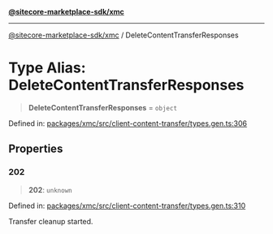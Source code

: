 [**@sitecore-marketplace-sdk/xmc**](../README.md)

***

[@sitecore-marketplace-sdk/xmc](../README.md) / DeleteContentTransferResponses

# Type Alias: DeleteContentTransferResponses

> **DeleteContentTransferResponses** = `object`

Defined in: [packages/xmc/src/client-content-transfer/types.gen.ts:306](https://github.com/Sitecore/sitecore-marketplace-sdk/blob/af886e6134b8d1079ef5b8ef70b7eb2f1d9c8aeb/packages/xmc/src/client-content-transfer/types.gen.ts#L306)

## Properties

### 202

> **202**: `unknown`

Defined in: [packages/xmc/src/client-content-transfer/types.gen.ts:310](https://github.com/Sitecore/sitecore-marketplace-sdk/blob/af886e6134b8d1079ef5b8ef70b7eb2f1d9c8aeb/packages/xmc/src/client-content-transfer/types.gen.ts#L310)

Transfer cleanup started.
